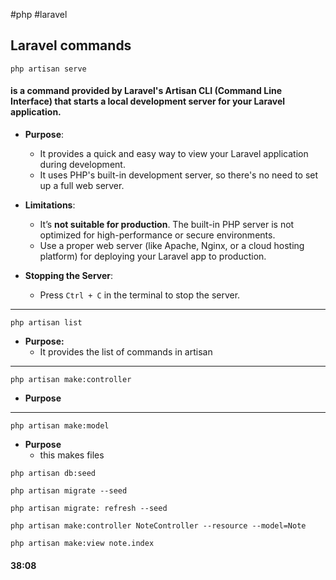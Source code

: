 #php 
#laravel 

## Laravel commands 

```
php artisan serve 
```
#### is a command provided by Laravel's Artisan CLI (Command Line Interface) that starts a local development server for your Laravel application.
- **Purpose**:
    - It provides a quick and easy way to view your Laravel application during development.
    - It uses PHP's built-in development server, so there's no need to set up a full web server.
- **Limitations**:
    
    - It’s **not suitable for production**. The built-in PHP server is not optimized for high-performance or secure environments.
    - Use a proper web server (like Apache, Nginx, or a cloud hosting platform) for deploying your Laravel app to production.
- **Stopping the Server**:
    - Press `Ctrl + C` in the terminal to stop the server.
----
```
php artisan list 
```

- **Purpose:** 
	- It provides the list of commands in artisan 

------
```
php artisan make:controller
```
- **Purpose** 

------
```
php artisan make:model 
```
- **Purpose** 
	- this makes files 

```
php artisan db:seed
```

```
php artisan migrate --seed 
```

```
php artisan migrate: refresh --seed
```

```
php artisan make:controller NoteController --resource --model=Note 
```

```
php artisan make:view note.index  
```

#### 38:08 
